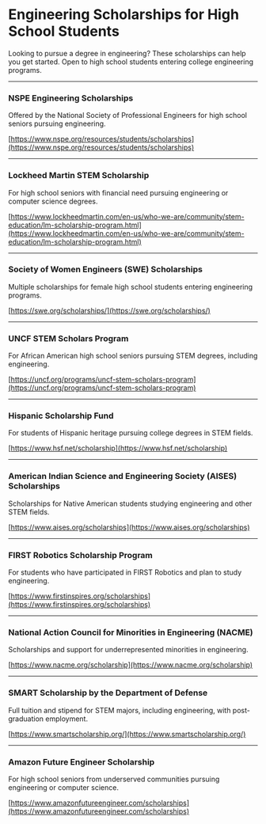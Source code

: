 # Engineering Scholarships for High School Students



Looking to pursue a degree in engineering? These scholarships can help you get started. Open to high school students entering college engineering programs.



---



### NSPE Engineering Scholarships  

Offered by the National Society of Professional Engineers for high school seniors pursuing engineering.  

[https://www.nspe.org/resources/students/scholarships](https://www.nspe.org/resources/students/scholarships)



---



### Lockheed Martin STEM Scholarship  

For high school seniors with financial need pursuing engineering or computer science degrees.  

[https://www.lockheedmartin.com/en-us/who-we-are/community/stem-education/lm-scholarship-program.html](https://www.lockheedmartin.com/en-us/who-we-are/community/stem-education/lm-scholarship-program.html)



---



### Society of Women Engineers (SWE) Scholarships  

Multiple scholarships for female high school students entering engineering programs.  

[https://swe.org/scholarships/](https://swe.org/scholarships/)



---



### UNCF STEM Scholars Program  

For African American high school seniors pursuing STEM degrees, including engineering.  

[https://uncf.org/programs/uncf-stem-scholars-program](https://uncf.org/programs/uncf-stem-scholars-program)



---



### Hispanic Scholarship Fund  

For students of Hispanic heritage pursuing college degrees in STEM fields.  

[https://www.hsf.net/scholarship](https://www.hsf.net/scholarship)



---



### American Indian Science and Engineering Society (AISES) Scholarships  

Scholarships for Native American students studying engineering and other STEM fields.  

[https://www.aises.org/scholarships](https://www.aises.org/scholarships)



---



### FIRST Robotics Scholarship Program  

For students who have participated in FIRST Robotics and plan to study engineering.  

[https://www.firstinspires.org/scholarships](https://www.firstinspires.org/scholarships)



---



### National Action Council for Minorities in Engineering (NACME)  

Scholarships and support for underrepresented minorities in engineering.  

[https://www.nacme.org/scholarship](https://www.nacme.org/scholarship)



---



### SMART Scholarship by the Department of Defense  

Full tuition and stipend for STEM majors, including engineering, with post-graduation employment.  

[https://www.smartscholarship.org/](https://www.smartscholarship.org/)



---



### Amazon Future Engineer Scholarship  

For high school seniors from underserved communities pursuing engineering or computer science.  

[https://www.amazonfutureengineer.com/scholarships](https://www.amazonfutureengineer.com/scholarships)